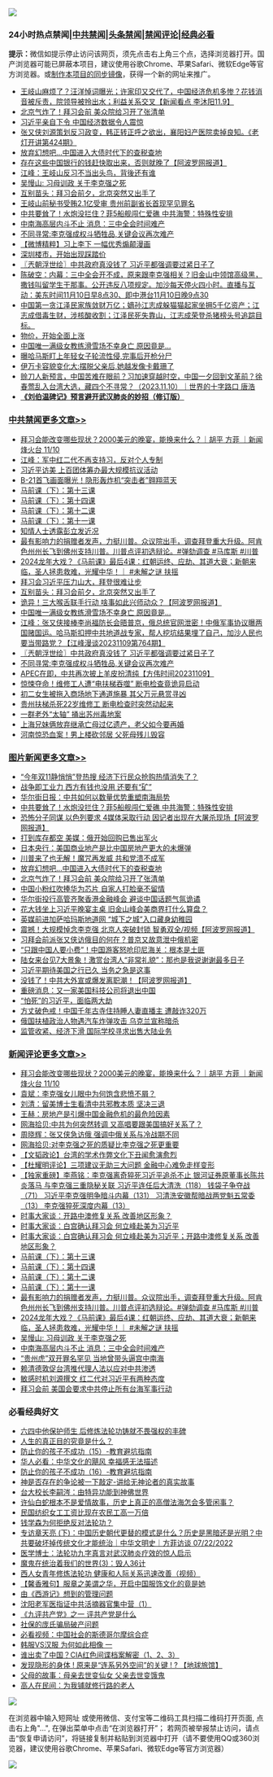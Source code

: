 ![](https://raw.githubusercontent.com/jsvpn/jsproxy/dev/64photo/fqnews-qr.jpg)

<div id="tt">
<h3>24小时热点禁闻|<a href="#%E4%B8%AD%E5%85%B1%E7%A6%81%E9%97%BB%E6%9B%B4%E5%A4%9A%E6%96%87%E7%AB%A0">中共禁闻</a>|<a href="#%E5%9B%BE%E7%89%87%E6%96%B0%E9%97%BB%E6%9B%B4%E5%A4%9A%E6%96%87%E7%AB%A0">头条禁闻</a>|<a href="#%E6%96%B0%E9%97%BB%E8%AF%84%E8%AE%BA%E6%9B%B4%E5%A4%9A%E6%96%87%E7%AB%A0">禁闻评论|<a href="#%E5%BF%85%E7%9C%8B%E7%BB%8F%E5%85%B8%E5%A5%BD%E6%96%87">经典必看</a></h3>
<div><b>提示：</b>微信如提示停止访问该网页，须先点击右上角三个点，选择浏览器打开。国产浏览器可能已屏蔽本项目，建议使用谷歌Chrome、苹果Safari、微软Edge等官方浏览器。或<a href="%E5%88%B6%E4%BD%9Cgit%E7%A6%81%E9%97%BB%E9%95%9C%E5%83%8F.md">制作本项目的同步镜像</a>，获得一个新的网址来推广。</div>
<ul>

<li><a href="/sohnews/20231110/1959238.md">王岐山麻烦了？汪洋悼词曝光；许家印又交代了，中国经济危机多惨？花钱消音被斥责，院领导被拎出水；利益关系交叉【新闻看点 李沐阳11.9】</a></li>
<li><a href="/topimagenews/20231110/1959185.md">北京气炸了！拜习会前 美众院给习开了张清单</a></li>
<li><a href="/baitai/20231110/1959180.md">习近平亲自下令 中国经济数据令人震惊</a></li>
<li><a href="/sohnews/20231110/1959222.md">张又侠刘源策划反习政变，韩正转正呼之欲出，襄阳妇产医院卖掉良知。《老灯开讲第424期》</a></li>
<li><a href="/topimagenews/20231110/1959187.md">放弃幻想吧…中国进入大债时代下的查税查地</a></li>
<li><a href="/finance/20231110/1959412.md">存在这些中国银行的钱赶快取出来，否则就晚了【阿波罗网报道】</a></li>
<li><a href="/cbnews/20231110/1959172.md">江峰：王岐山反习不当出头鸟，背後还有谁</a></li>
<li><a href="/comments/20231110/1959448.md">吴慢山: 习母训政 关于李克强之死</a></li>
<li><a href="/cbnews/20231110/1959379.md">互别苗头：拜习会前夕，北京突然又出手了</a></li>
<li><a href="/baitai/20231110/1959421.md">王岐山前秘书受贿2.1亿受审 贵州前副省长首现罕见罪名</a></li>
<li><a href="/topimagenews/20231110/1959411.md">中共要耸了！水炮没拦住？菲5船舰闯仁爱礁 中共海警：特殊性安排</a></li>
<li><a href="/comments/20231110/1959445.md">中南海高层内斗不止 消息：三中全会时间难产</a></li>
<li><a href="/cbnews/20231110/1959295.md">不同寻常:李克强成权斗牺牲品,关键会议再次难产</a></li>
<li><a href="/comments/20231110/1959276.md">【微博精粹】习上李下 一幅优秀煽颠漫画</a></li>
<li><a href="/cnnews/20231110/1959199.md">深圳楼市，开始出现踩踏价</a></li>
<li><a href="/cbnews/20231110/1959305.md">〖兲朝浮世绘〗中共政府真没钱了 习近平都强调要过紧日子了</a></li>
<li><a href="/sohnews/20231110/1959440.md">陈破空：内幕：三中全会开不成，原来跟李克强相关？旧金山中领馆高级黑，撒钱叫留学生干那事。公开违反八项规定。加沙每天停火四小时。直播与互动：美东时间11月10日早8点30、即中港台11月10日晚9点30</a></li>
<li><a href="/sohnews/20231110/1959464.md">中国第一贪江泽民家族敛财万亿；嫡孙江志成躲猫猫起家坐拥5千亿资产；江志成借毒生财，涉核酸收割；江泽民死失靠山，江志成荣登杀猪榜头号追踪目标。</a></li>
<li><a href="/finance/20231110/1959191.md">物价，开始全面上涨</a></li>
<li><a href="/cbnews/20231110/1959342.md">中国唯一满级女教练滑雪场不幸身亡 原因竟是…</a></li>
<li><a href="/worldnews/20231110/1959343.md">曝哈马斯盯上年轻女子轮流性侵,完事后开枪分尸</a></li>
<li><a href="/cnnews/20231110/1959309.md">伊万卡容貌变化大:摆脱父亲后,她越发像卡戴珊了</a></li>
<li><a href="/sohnews/20231110/1959439.md">赊刀人新预言，中国苦难在眼前？习加速穿越时空，中国一夕回到文革前？徐春莺乱入台湾大选，藏四个不寻常？（2023.11.10）｜世界的十字路口 唐浩</a></li>
<li><b><a href="/comments/20200207/1272816.md" target="_blank">《刘伯温碑记》预言避开武汉肺炎的妙招（修订版）</a></b></li>
</ul>
</div>

<div class="catlist">
<h3><a href="/cbnews/" target="_blank">中共禁闻</a><span><a href="/cbnews/" target="_blank" rel="nofollow">更多文章>></a></span></h3>
<ul>
<li><a href="/comments/20231111/1959618.md" target="_blank">拜习会能改变哪些现状？2000美元的晚宴，能换来什么？｜胡平 方菲 ｜新闻烽火台 11/10</a></li>
<li><a href="/cbnews/20231111/1959617.md" target="_blank">江峰：军中红二代不再支持习，反对个人专制</a></li>
<li><a href="/cbnews/20231111/1959593.md" target="_blank">习近平访美 上百团体筹办最大规模抗议活动</a></li>
<li><a href="/cbnews/20231111/1959568.md" target="_blank">B-21首飞画面曝光！隐形轰炸机“突击者”翱翔蓝天</a></li>
<li><a href="/comments/20231110/1959479.md" target="_blank">马前课（下）：第十三课</a></li>
<li><a href="/comments/20231110/1959478.md" target="_blank">马前课（下）：第十四课</a></li>
<li><a href="/comments/20231110/1959477.md" target="_blank">马前课（下）：第十二课</a></li>
<li><a href="/comments/20231110/1959476.md" target="_blank">马前课（下）：第十一课</a></li>
<li><a href="/cbnews/20231110/1959472.md" target="_blank">知情人士透露彭立发近况</a></li>
<li><a href="/comments/20231110/1959458.md" target="_blank">最有影响力的捐赠者发声，力挺川普。众议院出手，调查拜登重大升级。阿肯色州州长飞到佛州支持川普。川普点评初选辩论。#弹劾调查 #马库斯 #川普</a></li>
<li><a href="/comments/20231110/1959449.md" target="_blank">2024龙年大戏？《马前课》最后4课：红朝运终、应劫、其道大衰；新朝来临，圣人拯患救难，光耀中华！｜ #未解之谜 扶摇</a></li>
<li><a href="/cbnews/20231110/1959380.md" target="_blank">拜习会习近平压力山大，拜登很难让步</a></li>
<li><a href="/cbnews/20231110/1959379.md" target="_blank">互别苗头：拜习会前夕，北京突然又出手了</a></li>
<li><a href="/cbnews/20231110/1959356.md" target="_blank">诡异！三大喉舌联手行动 啥事如此兴师动众？【阿波罗网报道】</a></li>
<li><a href="/cbnews/20231110/1959342.md" target="_blank">中国唯一满级女教练滑雪场不幸身亡 原因竟是…</a></li>
<li><a href="/cbnews/20231110/1959323.md" target="_blank">江峰：张又侠接棒李尚福防长会晤普京，俄总统官网泄密！中俄军事协议曝两国赌国运。哈马斯扣押中共地道战专家，帮人挖坑结果埋了自己，加沙人民也要当带路党？【江峰漫谈20231109第764期】</a></li>
<li><a href="/cbnews/20231110/1959305.md" target="_blank">〖兲朝浮世绘〗中共政府真没钱了 习近平都强调要过紧日子了</a></li>
<li><a href="/cbnews/20231110/1959295.md" target="_blank">不同寻常:李克强成权斗牺牲品,关键会议再次难产</a></li>
<li><a href="/comments/20231110/1959280.md" target="_blank">APEC在即，中共再次披上羊皮扮清纯【方伟时间20231109】</a></li>
<li><a href="/cbnews/20231110/1959256.md" target="_blank">惊悚夺命！维修工人遭“电扶梯吞噬” 断电检查竟诡异启动</a></li>
<li><a href="/cbnews/20231110/1959217.md" target="_blank">初二女生被拖入商场地下通道施暴 其父万元悬赏寻凶</a></li>
<li><a href="/cbnews/20231110/1959216.md" target="_blank">贵州扶梯杀死22岁维修工 断电检查时突然动起来</a></li>
<li><a href="/cbnews/20231110/1959215.md" target="_blank">一群老外“太轴” 捅出苏州毒地案</a></li>
<li><a href="/cbnews/20231110/1959190.md" target="_blank">上海兄妹俩放弃继承亡母过亿遗产，老父如今要再婚</a></li>
<li><a href="/cbnews/20231110/1959188.md" target="_blank">河南惊恐血案！男上楼砍邻居 父死母残儿毁容</a></li>

</ul>
</div>
<div class="catlist">
<h3><a href="/topimagenews/" target="_blank">图片新闻</a><span><a href="/topimagenews/" target="_blank" rel="nofollow">更多文章>></a></span></h3>
<ul>
<li><a href="/topimagenews/20231111/1959537.md" target="_blank">“今年双11静悄悄”登热搜 经济下行民众抢购热情消失了？</a></li>
<li><a href="/topimagenews/20231110/1959523.md" target="_blank">战争即工业力 西方有钱也没用 还要有“矿”</a></li>
<li><a href="/topimagenews/20231110/1959522.md" target="_blank">华尔街日报：中共如何以数量优势重塑南海局势</a></li>
<li><a href="/topimagenews/20231110/1959411.md" target="_blank">中共要耸了！水炮没拦住？菲5船舰闯仁爱礁 中共海警：特殊性安排</a></li>
<li><a href="/topimagenews/20231110/1959393.md" target="_blank">恐怖分子同谋 以色列要求 4媒体采取行动 因记者出现在大屠杀现场【阿波罗网报道】</a></li>
<li><a href="/topimagenews/20231110/1959378.md" target="_blank">打到库存都空 美媒：俄开始回购已售出军火</a></li>
<li><a href="/topimagenews/20231110/1959255.md" target="_blank">日本央行：美国商业地产是比中国房地产更大的未爆弹</a></li>
<li><a href="/topimagenews/20231110/1959214.md" target="_blank">川普来了也无解！魔咒再发威 共和党溃不成军</a></li>
<li><a href="/topimagenews/20231110/1959187.md" target="_blank">放弃幻想吧…中国进入大债时代下的查税查地</a></li>
<li><a href="/topimagenews/20231110/1959185.md" target="_blank">北京气炸了！拜习会前 美众院给习开了张清单</a></li>
<li><a href="/topimagenews/20231110/1959146.md" target="_blank">中国小粉红吹捧华为芯片 自家人打脸毫不留情</a></li>
<li><a href="/topimagenews/20231109/1959017.md" target="_blank">华尔街投行高管齐聚香港金融峰会 避谈中国话题气氛诡谲</a></li>
<li><a href="/topimagenews/20231109/1959016.md" target="_blank">花大钱坐上习近平晚宴主桌 旧金山峰会美商界打什么算盘？</a></li>
<li><a href="/topimagenews/20231109/1959015.md" target="_blank">英媒前进加萨哈玛斯地道网 “城下之城”入口藏身幼稚园</a></li>
<li><a href="/topimagenews/20231109/1959014.md" target="_blank">震撼！大规模悼念李克强 北京人突破封锁 智勇双全/视频【阿波罗网报道】</a></li>
<li><a href="/topimagenews/20231109/1958936.md" target="_blank">习拜会前派张又侠访俄目的何在？普京又故意泄中俄机密</a></li>
<li><a href="/topimagenews/20231109/1958912.md" target="_blank">“只跟中国人要小费”！中国游客怒呛印尼海关：根本是土匪</a></li>
<li><a href="/topimagenews/20231109/1958911.md" target="_blank">陆女来台见7大景象！激赏台湾人“非常礼貌”：那也是我说谢谢最多日子</a></li>
<li><a href="/topimagenews/20231109/1958910.md" target="_blank">习近平期待美国之行已久 当务之急是这事</a></li>
<li><a href="/topimagenews/20231109/1958903.md" target="_blank">没钱了！中共大外宣或爆发离职潮！【阿波罗网报道】</a></li>
<li><a href="/topimagenews/20231109/1958898.md" target="_blank">重磅消息：又一家美国科技公司将退出中国</a></li>
<li><a href="/topimagenews/20231109/1958678.md" target="_blank">“怕死”的习近平，面临两大劫</a></li>
<li><a href="/topimagenews/20231109/1958582.md" target="_blank">方丈破色戒！中国千年古寺住持睡人妻直播主 遭敲诈320万</a></li>
<li><a href="/topimagenews/20231108/1958573.md" target="_blank">俄国扶植政治人物遇汽车炸弹攻击 乌克兰宣称暗杀</a></li>
<li><a href="/topimagenews/20231108/1958559.md" target="_blank">监管收紧、经济下滑 国际学校寻求出售大陆业务</a></li>

</ul>
</div>
<div class="catlist">
<h3><a href="/comments/" target="_blank">新闻评论</a><span><a href="/comments/" target="_blank" rel="nofollow">更多文章>></a></span></h3>
<ul>
<li><a href="/comments/20231111/1959618.md" target="_blank">拜习会能改变哪些现状？2000美元的晚宴，能换来什么？｜胡平 方菲 ｜新闻烽火台 11/10</a></li>
<li><a href="/comments/20231111/1959604.md" target="_blank">袁斌：李克强女儿眼中为何饱含悲愤不屑？</a></li>
<li><a href="/comments/20231111/1959603.md" target="_blank">刘清：留美博士生看清中共邪教本质 坚决三退</a></li>
<li><a href="/comments/20231111/1959602.md" target="_blank">王赫：房地产是引爆中国金融危机的最危险因素</a></li>
<li><a href="/comments/20231111/1959601.md" target="_blank">网海拾贝:中共为何突然转调 又高唱要跟美国搞好关系了？</a></li>
<li><a href="/comments/20231111/1959600.md" target="_blank">周晓辉：张又侠急访俄 强调中俄关系与冷战期不同</a></li>
<li><a href="/comments/20231111/1959599.md" target="_blank">网海拾贝:对李克强之死的质疑比李克强之死更重要</a></li>
<li><a href="/comments/20231111/1959555.md" target="_blank">【文韬政论】台湾的学术作弊文化下丑闻愈演愈烈</a></li>
<li><a href="/comments/20231111/1959551.md" target="_blank">【杜耀明评论】三项建议无助三大问题 金融中心难免走样变形</a></li>
<li><a href="/comments/20231110/1959517.md" target="_blank">【独家重磅】李燕铭：李克强离奇猝死习近平追杀不止 银河证券原董事长陈共炎落马 与李克强三重隐秘关联 习近平连任后大清洗（118） 钱袋子争夺战（71） 习近平李克强明争暗斗内幕（131） 习清洗安徽帮暗战两党魁五常委（13） 李克强猝死深度内幕（13）</a></li>
<li><a href="/comments/20231110/1959515.md" target="_blank">时事大家谈：开路中澳修复关系 改善地区形象？</a></li>
<li><a href="/comments/20231110/1959514.md" target="_blank">时事大家谈：白宫确认拜习会 何立峰赴美为习近平</a></li>
<li><a href="/comments/20231110/1959505.md" target="_blank">时事大家谈：白宫确认拜习会 何立峰赴美为习近平；开路中澳修复关系 改善地区形象？</a></li>
<li><a href="/comments/20231110/1959479.md" target="_blank">马前课（下）：第十三课</a></li>
<li><a href="/comments/20231110/1959478.md" target="_blank">马前课（下）：第十四课</a></li>
<li><a href="/comments/20231110/1959477.md" target="_blank">马前课（下）：第十二课</a></li>
<li><a href="/comments/20231110/1959476.md" target="_blank">马前课（下）：第十一课</a></li>
<li><a href="/comments/20231110/1959458.md" target="_blank">最有影响力的捐赠者发声，力挺川普。众议院出手，调查拜登重大升级。阿肯色州州长飞到佛州支持川普。川普点评初选辩论。#弹劾调查 #马库斯 #川普</a></li>
<li><a href="/comments/20231110/1959449.md" target="_blank">2024龙年大戏？《马前课》最后4课：红朝运终、应劫、其道大衰；新朝来临，圣人拯患救难，光耀中华！｜ #未解之谜 扶摇</a></li>
<li><a href="/comments/20231110/1959448.md" target="_blank">吴慢山: 习母训政 关于李克强之死</a></li>
<li><a href="/comments/20231110/1959445.md" target="_blank">中南海高层内斗不止 消息：三中全会时间难产</a></li>
<li><a href="/comments/20231110/1959432.md" target="_blank">“贵州虎”双开罪名罕见 当地曾带头逼宫中南海</a></li>
<li><a href="/comments/20231110/1959431.md" target="_blank">赖清德敦促台湾推代理人法以应对中共渗透</a></li>
<li><a href="/comments/20231110/1959430.md" target="_blank">敏感时机刘源撰文 红二代对习近平有两种态度</a></li>
<li><a href="/comments/20231110/1959429.md" target="_blank">拜习会前 美国会要求中共停止所有台海军事行动</a></li>

</ul>
</div>

<div class="catlist">
<h3>必看经典好文</h3>
<ul>
<li><a href="/comments/20200926/1403542.md" target="_blank">六四中他保护师生 后修炼法轮功铸就不畏强权的丰碑</a></li>
<li><a href="/comments/20220717/1759493.md" target="_blank">人生的真正目的究竟是什么？</a></li>
<li><a href="/comments/20231003/1941700.md" target="_blank">防止你的孩子不成功（15）-教育避坑指南</a></li>
<li><a href="/comments/20220220/1694796.md" target="_blank">华人必看：中华文化的飓风 幸福感无法描述</a></li>
<li><a href="/comments/20231004/1942361.md" target="_blank">防止你的孩子不成功（16）-教育避坑指南</a></li>
<li><a href="/tculture/20120629/35483.md" target="_blank">神是否存在的争论被一下敲定-讲给无神论者的真实故事</a></li>
<li><a href="/aomi/life/20141109/310549.md" target="_blank">台大校长李嗣涔：由特异功能到神佛世界</a></li>
<li><a href="/cnnews/20180504/937198.md" target="_blank">许仙白蛇根本不是爱情故事，历史上真正的高僧法海怎会多管闲事？</a></li>
<li><a href="/lifebaike/20200515/1328783.md" target="_blank">民国纺织女工工资比现在农民工高一万倍</a></li>
<li><a href="/comments/20210123/1473430.md" target="_blank">钱学森为何拒绝反对法轮功？</a></li>
<li><a href="/bannedvideo/20220723/1761909.md" target="_blank">专访章天亮 (下)：中国历史朝代更替的模式是什么？历史是黑暗还是光明？中共要破坏掉传统文化才能统治｜中华文明史｜方菲访谈 07/22/2022</a></li>
<li><a href="/comments/20200820/1382989.md" target="_blank">医学博士：法轮功九字真言对武汉肺炎疗效的惊人启示</a></li>
<li><a href="/topimagenews/20180521/945342.md" target="_blank">魔鬼在统治着我们的世界(3)：毁人36计</a></li>
<li><a href="/comments/20220520/1735217.md" target="_blank">西人女青年修炼法轮功 健康和人际关系迅速改善（视频）</a></li>
<li><a href="/bannedvideo/20201203/1441331.md" target="_blank">【馨香雅句】服章之美谓之华，开启中国服饰文化的竟是她</a></li>
<li><a href="/cbnews/20211017/1639767.md" target="_blank">由《西游记》想到的管理问题</a></li>
<li><a href="/comments/20221222/1826754.md" target="_blank">沈阳老军医指证中共活摘器官集中营（1）</a></li>
<li><a href="/bookonline/20131116/201056.md" target="_blank">《九评共产党》之一 评共产党是什么</a></li>
<li><a href="/comments/20230906/1929991.md" target="_blank">社保的庞氏骗局破产问题</a></li>
<li><a href="/comments/20200806/1375443.md" target="_blank">必看视频：中国社会的斯德哥尔摩综合症</a></li>
<li><a href="/bannedvideo/20220228/1697982.md" target="_blank">韩服VS汉服 为何如此相像 一</a></li>
<li><a href="/comments/20230715/1908335.md" target="_blank">谁出卖了中国？CIA红色间谍档案解密（1、2、3）</a></li>
<li><a href="/bannedvideo/20220611/1744386.md" target="_blank">发现隐形的身体 ! 原来是“连系另外空间”的关键 ! ? 【地球旅馆】</a></li>
<li><a href="/cbnews/20210507/1541162.md" target="_blank">父母的故事：母亲去世变仙女 父亲去世变饿鬼</a></li>
<li><a href="/tculture/20121023/72121.md" target="_blank">高人在民间：为我铺就修行路的老人</a></li>

</ul>
</div>

![](https://raw.githubusercontent.com/jsvpn/jsproxy/dev/64photo/fqnews-qr.jpg)

在浏览器中输入短网址 或使用微信、支付宝等二维码工具扫描二维码打开页面, 点击右上角"...", 在弹出菜单中点击“在浏览器打开”； 若网页被举报禁止访问，请点击“恢复申请访问”，将链接复制并粘贴到浏览器中打开（请不要使用QQ或360浏览器，建议使用谷歌Chrome、苹果Safari、微软Edge等官方浏览器）

![](https://raw.githubusercontent.com/jsvpn/jsproxy/dev/64photo/wx.jpg)